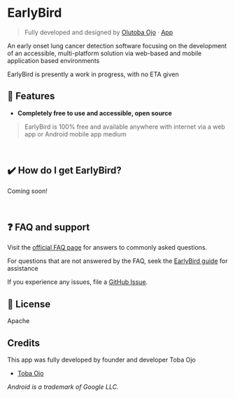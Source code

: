 # EarlyBird
> Fully developed and designed by  [Olutoba Ojo](https://tobaojo.com) &middot; [App](https://tobaojo.com) <!-- Replace link with download link) -->

An early onset lung cancer detection software focusing on the development of an accessible, multi-platform solution via web-based and mobile application based environments

EarlyBird is presently a work in progress, with no ETA given

## 📖  Features 
- <b> Completely free to use and accessible, open source </b> 
 > EarlyBird is 100% free and available anywhere with internet via a web app or Android mobile app medium

<br>

## ✔️  How do I get EarlyBird?
Coming soon!

<br>

## ❓  FAQ and support

Visit the [official FAQ page](http://tobaojo.com) for answers to commonly asked questions.

For questions that are not answered by the FAQ, seek the [EarlyBird guide](http://tobaojo.com) for assistance<!-- Add walter guide link -->

If you experience any issues, file a [GitHub Issue](https://github.com/Toba-O/Walter/issues).

## 📃  License

Apache

## Credits

This app was fully developed by founder and developer Toba Ojo
- [Toba Ojo](http://tobaojo.com/)

<i> 
  Android is a trademark of Google LLC. <br>
</i>

